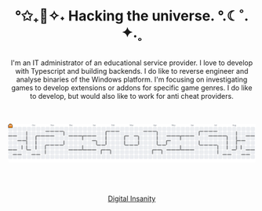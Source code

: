 <div align="center">
  
# °✩₊🌙✧˖ Hacking the universe. °.☾˚. ✦.˳

 <br>
I'm an IT administrator of an educational service provider. I love to develop with Typescript and building backends. I do like to reverse engineer and analyse binaries of the Windows platform. I'm focusing on investigating games to develop extensions or addons for specific game genres. I do like to develop, but would also like to work for anti cheat providers. 

<br><br>
<picture>
  <source media="(prefers-color-scheme: dark)" srcset="https://raw.githubusercontent.com/dvGrab/dvGrab/output/pacman-contribution-graph-dark.svg">
  <img alt="pacman contribution graph" src="https://raw.githubusercontent.com/dvGrab/dvGrab/output/pacman-contribution-graph.svg">
</picture>

<br><br>

[Digital Insanity](https://www.youtube.com/watch?v=0dCPcdpRUkA) 


</div>
